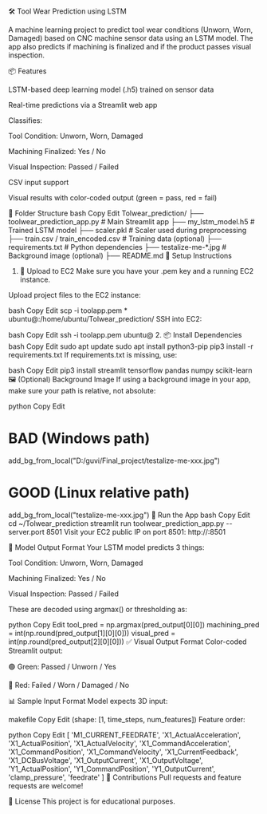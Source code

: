 🛠️ Tool Wear Prediction using LSTM

A machine learning project to predict tool wear conditions (Unworn, Worn, Damaged) based on CNC machine sensor data using an LSTM model. The app also predicts if machining is finalized and if the product passes visual inspection.

📦 Features

LSTM-based deep learning model (.h5) trained on sensor data

Real-time predictions via a Streamlit web app

Classifies:

Tool Condition: Unworn, Worn, Damaged

Machining Finalized: Yes / No

Visual Inspection: Passed / Failed

CSV input support

Visual results with color-coded output (green = pass, red = fail)

📁 Folder Structure
bash
Copy
Edit
Tolwear_prediction/
├── toolwear_prediction_app.py       # Main Streamlit app
├── my_lstm_model.h5                 # Trained LSTM model
├── scaler.pkl                       # Scaler used during preprocessing
├── train.csv / train_encoded.csv    # Training data (optional)
├── requirements.txt                 # Python dependencies
├── testalize-me-*.jpg               # Background image (optional)
├── README.md
🚀 Setup Instructions
1. 🔐 Upload to EC2
Make sure you have your .pem key and a running EC2 instance.

Upload project files to the EC2 instance:

bash
Copy
Edit
scp -i toolapp.pem * ubuntu@<your-ec2-ip>:/home/ubuntu/Tolwear_prediction/
SSH into EC2:

bash
Copy
Edit
ssh -i toolapp.pem ubuntu@<your-ec2-ip>
2. 📦 Install Dependencies
bash
Copy
Edit
sudo apt update
sudo apt install python3-pip
pip3 install -r requirements.txt
If requirements.txt is missing, use:

bash
Copy
Edit
pip3 install streamlit tensorflow pandas numpy scikit-learn
🖼️ (Optional) Background Image
If using a background image in your app, make sure your path is relative, not absolute:

python
Copy
Edit
# BAD (Windows path)
add_bg_from_local("D:/guvi/Final_project/testalize-me-xxx.jpg")

# GOOD (Linux relative path)
add_bg_from_local("testalize-me-xxx.jpg")
🧠 Run the App
bash
Copy
Edit
cd ~/Tolwear_prediction
streamlit run toolwear_prediction_app.py --server.port 8501
Visit your EC2 public IP on port 8501:
http://<your-ec2-ip>:8501

🔮 Model Output Format
Your LSTM model predicts 3 things:

Tool Condition: Unworn, Worn, Damaged

Machining Finalized: Yes / No

Visual Inspection: Passed / Failed

These are decoded using argmax() or thresholding as:

python
Copy
Edit
tool_pred = np.argmax(pred_output[0][0])
machining_pred = int(np.round(pred_output[1][0][0]))
visual_pred = int(np.round(pred_output[2][0][0]))
✅ Visual Output Format
Color-coded Streamlit output:

🟢 Green: Passed / Unworn / Yes

🔴 Red: Failed / Worn / Damaged / No

📊 Sample Input Format
Model expects 3D input:

makefile
Copy
Edit
(shape: [1, time_steps, num_features])
Feature order:

python
Copy
Edit
[
 'M1_CURRENT_FEEDRATE', 'X1_ActualAcceleration', 'X1_ActualPosition',
 'X1_ActualVelocity', 'X1_CommandAcceleration', 'X1_CommandPosition',
 'X1_CommandVelocity', 'X1_CurrentFeedback', 'X1_DCBusVoltage',
 'X1_OutputCurrent', 'X1_OutputVoltage', 'Y1_ActualPosition',
 'Y1_CommandPosition', 'Y1_OutputCurrent', 'clamp_pressure', 'feedrate'
]
🤝 Contributions
Pull requests and feature requests are welcome!

📜 License
This project is for educational purposes.

